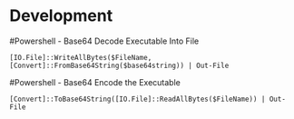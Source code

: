 # Development

#Powershell - Base64 Decode Executable Into File

``[IO.File]::WriteAllBytes($FileName, [Convert]::FromBase64String($base64string)) | Out-File``

#Powershell - Base64 Encode the Executable

``[Convert]::ToBase64String([IO.File]::ReadAllBytes($FileName)) | Out-File``
